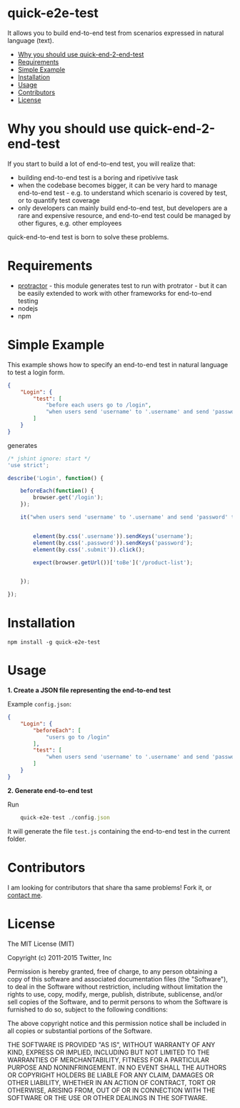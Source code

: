 quick-e2e-test
=========================

It allows you to build end-to-end test from scenarios expressed in natural language (text).

* [Why you should use quick-end-2-end-test](#why-you-should-use-quick-end-2-end-test)
* [Requirements](#requirements)
* [Simple Example](#simple-example)
* [Installation](#installation)
* [Usage](#usage)
* [Contributors](#contributors)
* [License](#license)

# Why you should use quick-end-2-end-test

If you start to build a lot of end-to-end test, you will realize that:

* building end-to-end test is a boring and ripetivive task
* when the codebase becomes bigger, it can be very hard to manage end-to-end test - e.g. to understand which scenario is covered by test, or to quantify test coverage
* only developers can mainly build end-to-end test, but developers are a rare and expensive resource, and end-to-end test could be managed by other figures, e.g. other employees 

quick-end-to-end test is born to solve these problems.


# Requirements

* [protractor](http://angular.github.io/protractor/#/) - this module generates test to run with protrator - but it can be easily extended to work with other frameworks for end-to-end testing
* nodejs
* npm

# Simple Example

This example shows how to specify an end-to-end test in natural language to test a login form.

```json
{
	"Login": {
		"test": [
			"before each users go to /login",
			"when users send 'username' to '.username' and send 'password' to '.password' and click on '.submit', then url is '/product-list'"
		]
	}
}
```

generates


```js
/* jshint ignore: start */
'use strict';

describe('Login', function() {

	beforeEach(function() {
		browser.get('/login');
	});

	it("when users send 'username' to '.username' and send 'password' to '.password' and click on '.submit', then url is '/product-list'", function() {


		element(by.css('.username')).sendKeys('username');
		element(by.css('.password')).sendKeys('password');
		element(by.css('.submit')).click();

		expect(browser.getUrl())['toBe']('/product-list');


	});

});
```



# Installation

`npm install -g quick-e2e-test`

# Usage

**1. Create a JSON file representing the end-to-end test**

Example `config.json`:

```json
{
	"Login": {
		"beforeEach": [
			"users go to /login"
		],
		"test": [
			"when users send 'username' to '.username' and send 'password' to '.password' and click on '.submit', then url is '/product-list'"
		]
	}
}
```
**2. Generate end-to-end test**

Run 

```js
	quick-e2e-test ./config.json
``` 

It will generate the file `test.js` containing the end-to-end test in the current folder.

# Contributors

I am looking for contributors that share tha same problems! Fork it, or [contact me](mailto:giovanni.gaglione@gmail.com).

# License

The MIT License (MIT)

Copyright (c) 2011-2015 Twitter, Inc

Permission is hereby granted, free of charge, to any person obtaining a copy
of this software and associated documentation files (the "Software"), to deal
in the Software without restriction, including without limitation the rights
to use, copy, modify, merge, publish, distribute, sublicense, and/or sell
copies of the Software, and to permit persons to whom the Software is
furnished to do so, subject to the following conditions:

The above copyright notice and this permission notice shall be included in
all copies or substantial portions of the Software.

THE SOFTWARE IS PROVIDED "AS IS", WITHOUT WARRANTY OF ANY KIND, EXPRESS OR
IMPLIED, INCLUDING BUT NOT LIMITED TO THE WARRANTIES OF MERCHANTABILITY,
FITNESS FOR A PARTICULAR PURPOSE AND NONINFRINGEMENT. IN NO EVENT SHALL THE
AUTHORS OR COPYRIGHT HOLDERS BE LIABLE FOR ANY CLAIM, DAMAGES OR OTHER
LIABILITY, WHETHER IN AN ACTION OF CONTRACT, TORT OR OTHERWISE, ARISING FROM,
OUT OF OR IN CONNECTION WITH THE SOFTWARE OR THE USE OR OTHER DEALINGS IN
THE SOFTWARE.
